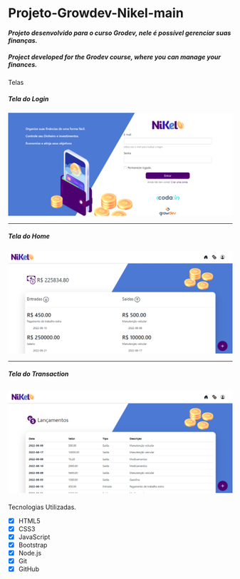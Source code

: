 # Projeto-Growdev-Nikel-main

**_Projeto desenvolvido para o curso Grodev, nele é possível gerenciar suas finanças._** 

  ##### Project developed for the Grodev course, where you can manage your finances.
 
 Telas
 
##### _Tela do Login_
![Projeto-Growdev-Nikel-main/img/pag_login.png](https://github.com/willportosilva/Projeto-Growdev-Nikel-main/blob/master/img/pag_login.png)

---
##### _Tela do Home_ 
![Projeto-Growdev-Nikel-main/blob/master/img/pag.login.png](https://github.com/willportosilva/Projeto-Growdev-Nikel-main/blob/master/img/pag_home.png)

---
##### _Tela do Transaction_
![Projeto-Growdev-Nikel-main/img/pag_transactions.png](https://github.com/willportosilva/Projeto-Growdev-Nikel-main/blob/master/img/pag_transactions.png)
---

Tecnologias Utilizadas.

 - [x] HTML5  
 - [x] CSS3 
 - [x] JavaScript  
 - [x] Bootstrap 
 - [x] Node.js 
 - [x] Git 
 - [x] GitHub
